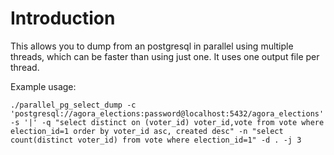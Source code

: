 # Introduction

This allows you to dump from an postgresql in parallel using multiple threads, which can be faster than using just one. It uses one output file per thread.

Example usage:

    ./parallel_pg_select_dump -c 'postgresql://agora_elections:password@localhost:5432/agora_elections' -s '|' -q "select distinct on (voter_id) voter_id,vote from vote where election_id=1 order by voter_id asc, created desc" -n "select count(distinct voter_id) from vote where election_id=1" -d . -j 3
